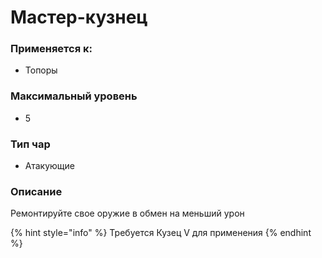 # Мастер-кузнец

### Применяется к:

* Топоры

### Максимальный уровень&#x20;

* 5

### Тип чар

* Атакующие

### Описание&#x20;

Ремонтируйте свое оружие в обмен на меньший урон

{% hint style="info" %}
Требуется Кузец V для применения
{% endhint %}
